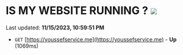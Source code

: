 # IS MY WEBSITE RUNNING ? [![](https://img.shields.io/static/v1?label=Sponsor&message=%E2%9D%A4&logo=GitHub&color=%23fe8e86)](https://github.com/sponsors/<username>)

Last updated: **11/15/2023, 10:59:51 PM**

- `GET` [https://youssefservice.me](https://youssefservice.me) - **Up** (1069ms)
